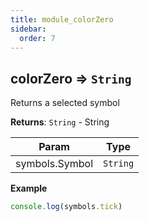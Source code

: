 ```yaml
---
title: module_colorZero
sidebar:
  order: 7
---
```




## colorZero ⇒ <code>String</code>
Returns a selected symbol

**Returns**: <code>String</code> - String  

| Param | Type |
| --- | --- |
| symbols.Symbol | <code>String</code> | 

**Example**  
```js
console.log(symbols.tick)
```
